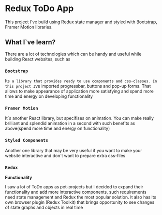 # Redux ToDo App

This project I`ve build using Redux state manager and styled with Bootstrap, Framer Motion libraries. 

## What I`ve learn?

There are a lot of technologies which can be handy and useful while building React websites, such as

### `Bootstrap`

It`s a library that provides ready to use components and css-classes. In this project I`ve imported progressbar, buttons and pop-up forms. That allows to make appearance of application more satisfying and spend more time and energy on developing functionality

### `Framer Motion`

It`s another React library, but specifises on animation. You can make really brilliant and splendid animation in a second with such benefits as above(spend more time and energy on functionality)

### `Styled Components`

Another one library that may be very useful if you want to make your website interactive and don`t want to prepare extra css-files

### `Redux`

**Functionality**

I saw a lot of ToDo apps as pet-projects but I decided to expand their functionality and add more interactive components, such requirements need state management and Redux the most popular solution. It also has its own browser plugin (Redux Toolkit) that brings opportunity to see changes of  state graphs and objects in real time

